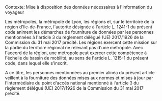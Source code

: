 Contexte: Mise à disposition des données nécessaires à l'information du voyageur

Les métropoles, la métropole de Lyon, les régions et, sur le territoire de la région d'Ile-de-France, l'autorité désignée à l'article L. 1241-1 du présent code animent les démarches de fourniture de données par les personnes mentionnées à l'article 3 du règlement délégué (UE) 2017/1926 de la Commission du 31 mai 2017 précité. Les régions exercent cette mission sur la partie du territoire régional ne relevant pas d'une métropole. Avec l'accord de la région, une métropole peut exercer cette compétence à l'échelle du bassin de mobilité, au sens de l'article L. 1215-1 du présent code, dans lequel elle s'inscrit.

A ce titre, les personnes mentionnées au premier alinéa du présent article veillent à la fourniture des données mises aux normes et mises à jour par l'intermédiaire du point d'accès national mentionné à l'article 3 du règlement délégué (UE) 2017/1926 de la Commission du 31 mai 2017 précité.